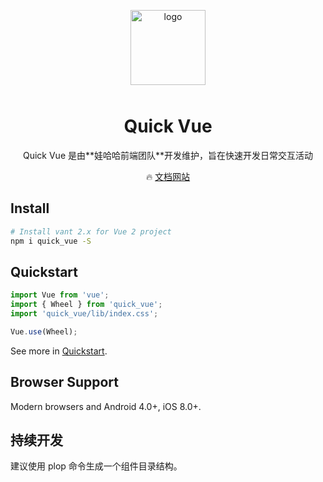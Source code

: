 <p align="center">
    <img alt="logo" src="https://habaocdn.fuhuibao.club/flb/common/1609203914529quickact_vue.png" width="120" height="120" style="margin-bottom: 10px;">
</p>

<h1 align="center">Quick Vue</h1>

<p align="center">Quick Vue 是由**娃哈哈前端团队**开发维护，旨在快速开发日常交互活动</p>

<p align="center">
  🔥 <a href="http://hbtest.wahaha.com.cn/quick_vue" target="_blank">文档网站</a>
</p>

## Install

```bash
# Install vant 2.x for Vue 2 project
npm i quick_vue -S
```

## Quickstart

```js
import Vue from 'vue';
import { Wheel } from 'quick_vue';
import 'quick_vue/lib/index.css';

Vue.use(Wheel);
```

See more in [Quickstart](http://hbtest.wahaha.com.cn/quick_vue).

## Browser Support

Modern browsers and Android 4.0+, iOS 8.0+.

## 持续开发

建议使用 plop 命令生成一个组件目录结构。

